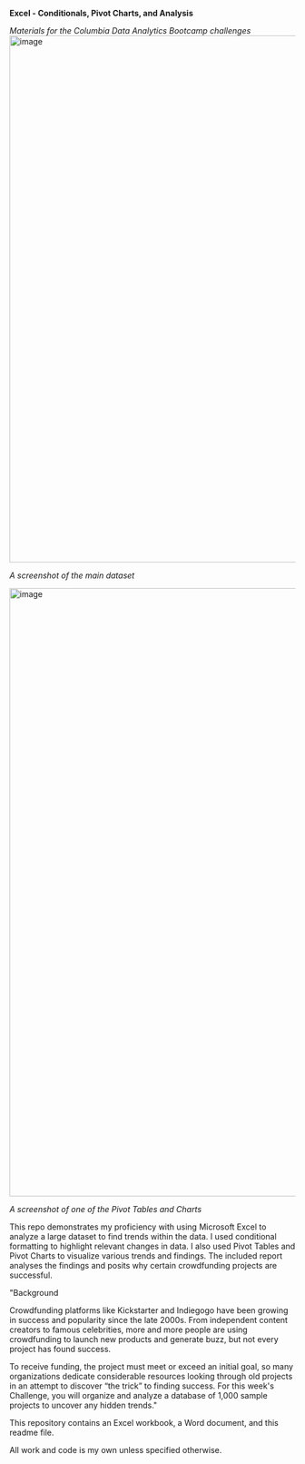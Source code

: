 **Excel - Conditionals, Pivot Charts, and Analysis**

*Materials for the Columbia Data Analytics Bootcamp challenges*
<img width="928" alt="image" src="https://github.com/dancab13/columbiadatachallenges/assets/147662348/b1835366-02e2-4721-90b2-fe2bbb8762c6">

*A screenshot of the main dataset*

<img width="1071" alt="image" src="https://github.com/dancab13/columbiadatachallenges/assets/147662348/b9b83906-a363-4f07-8e05-f1948dfd1bc7">

*A screenshot of one of the Pivot Tables and Charts*

This repo demonstrates my proficiency with using Microsoft Excel to analyze a large dataset to find trends within the data. I used conditional formatting to highlight relevant changes in data. I also used Pivot Tables and Pivot Charts to visualize various trends and findings. The included report analyses the findings and posits why certain crowdfunding projects are successful.

"Background

Crowdfunding platforms like Kickstarter and Indiegogo have been growing in success and popularity since the late 2000s. From independent content creators to famous celebrities, more and more people are using crowdfunding to launch new products and generate buzz, but not every project has found success.

To receive funding, the project must meet or exceed an initial goal, so many organizations dedicate considerable resources looking through old projects in an attempt to discover “the trick” to finding success. For this week's Challenge, you will organize and analyze a database of 1,000 sample projects to uncover any hidden trends."

This repository contains an Excel workbook, a Word document, and this readme file.

All work and code is my own unless specified otherwise.
